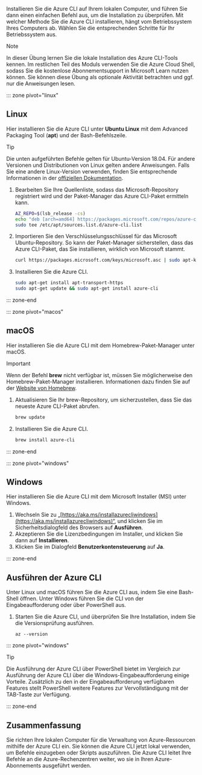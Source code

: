 Installieren Sie die Azure CLI auf Ihrem lokalen Computer, und führen Sie dann einen einfachen Befehl aus, um die Installation zu überprüfen. Mit welcher Methode Sie die Azure CLI installieren, hängt vom Betriebssystem Ihres Computers ab. Wählen Sie die entsprechenden Schritte für Ihr Betriebssystem aus.

> [!NOTE]
> In dieser Übung lernen Sie die lokale Installation des Azure CLI-Tools kennen. Im restlichen Teil des Moduls verwenden Sie die Azure Cloud Shell, sodass Sie die kostenlose Abonnementsupport in Microsoft Learn nutzen können. Sie können diese Übung als optionale Aktivität betrachten und ggf. nur die Anweisungen lesen.

::: zone pivot="linux"

## <a name="linux"></a>Linux

Hier installieren Sie die Azure CLI unter **Ubuntu Linux** mit dem Advanced Packaging Tool (**apt**) und der Bash-Befehlszeile.

> [!TIP]
> Die unten aufgeführten Befehle gelten für Ubuntu-Version 18.04. Für andere Versionen und Distributionen von Linux gelten andere Anweisungen. Falls Sie eine andere Linux-Version verwenden, finden Sie entsprechende Informationen in der [offiziellen Dokumentation](https://docs.microsoft.com/cli/azure/install-azure-cli).

1. Bearbeiten Sie Ihre Quellenliste, sodass das Microsoft-Repository registriert wird und der Paket-Manager das Azure CLI-Paket ermitteln kann.

    ```bash
    AZ_REPO=$(lsb_release -cs)
    echo "deb [arch=amd64] https://packages.microsoft.com/repos/azure-cli/ $AZ_REPO main" | \
    sudo tee /etc/apt/sources.list.d/azure-cli.list
    ```

1. Importieren Sie den Verschlüsselungsschlüssel für das Microsoft Ubuntu-Repository. So kann der Paket-Manager sicherstellen, dass das Azure CLI-Paket, das Sie installieren, wirklich von Microsoft stammt.

    ```bash
    curl https://packages.microsoft.com/keys/microsoft.asc | sudo apt-key add -
    ```

1. Installieren Sie die Azure CLI.

    ```bash
    sudo apt-get install apt-transport-https
    sudo apt-get update && sudo apt-get install azure-cli
    ```

::: zone-end

::: zone pivot="macos"

## <a name="macos"></a>macOS

Hier installieren Sie die Azure CLI mit dem Homebrew-Paket-Manager unter macOS.

> [!IMPORTANT]
> Wenn der Befehl **brew** nicht verfügbar ist, müssen Sie möglicherweise den Homebrew-Paket-Manager installieren. Informationen dazu finden Sie auf der [Website von Homebrew](https://brew.sh/).

1. Aktualisieren Sie Ihr brew-Repository, um sicherzustellen, dass Sie das neueste Azure CLI-Paket abrufen.

    ```bash
    brew update
    ```

1. Installieren Sie die Azure CLI.

    ```bash
    brew install azure-cli
    ```

::: zone-end

::: zone pivot="windows"

## <a name="windows"></a>Windows

Hier installieren Sie die Azure CLI mit dem Microsoft Installer (MSI) unter Windows.

1. Wechseln Sie zu „[https://aka.ms/installazurecliwindows](https://aka.ms/installazurecliwindows)“, und klicken Sie im Sicherheitsdialogfeld des Browsers auf **Ausführen**.
1. Akzeptieren Sie die Lizenzbedingungen im Installer, und klicken Sie dann auf **Installieren**.
1. Klicken Sie im Dialogfeld **Benutzerkontensteuerung** auf **Ja**.

::: zone-end

## <a name="running-the-azure-cli"></a>Ausführen der Azure CLI

Unter Linux und macOS führen Sie die Azure CLI aus, indem Sie eine Bash-Shell öffnen. Unter Windows führen Sie die CLI von der Eingabeaufforderung oder über PowerShell aus.

1. Starten Sie die Azure CLI, und überprüfen Sie Ihre Installation, indem Sie die Versionsprüfung ausführen.

    ```azurecli
    az --version
    ```

::: zone pivot="windows"

> [!TIP]
> Die Ausführung der Azure CLI über PowerShell bietet im Vergleich zur Ausführung der Azure CLI über die Windows-Eingabeaufforderung einige Vorteile. Zusätzlich zu den in der Eingabeaufforderung verfügbaren Features stellt PowerShell weitere Features zur Vervollständigung mit der TAB-Taste zur Verfügung. 

::: zone-end

## <a name="summary"></a>Zusammenfassung

Sie richten Ihre lokalen Computer für die Verwaltung von Azure-Ressourcen mithilfe der Azure CLI ein. Sie können die Azure CLI jetzt lokal verwenden, um Befehle einzugeben oder Skripts auszuführen. Die Azure CLI leitet Ihre Befehle an die Azure-Rechenzentren weiter, wo sie in Ihren Azure-Abonnements ausgeführt werden.